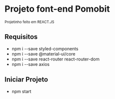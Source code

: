 <h1>Projeto font-end Pomobit</h1>
<small>Projetinho feito em REACT.JS</small>
<h2>Requisitos</h2>
<ul>
  <li>npm i --save styled-components</li>
  <li>npm i --save @material-ui/core</li>
  <li>npm i --save react-router react-router-dom</li>
  <li>npm i --save axios</li>
</ul>
<h2>Iniciar Projeto</h2>
 <ul>
  <li>npm start</li>
</ul>
